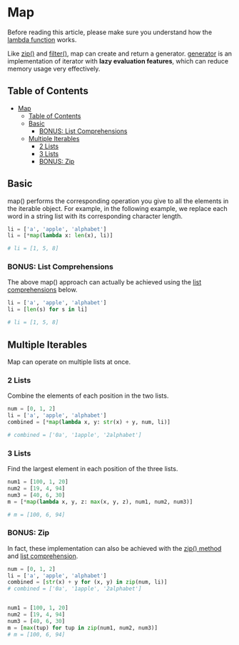 # Map

Before reading this article, please make sure you understand how the [lambda function](lambda_functions.md) works.

Like [zip()](zip.md) and [filter()](filter.md), map can create and return a generator. [generator](generator.md) is an implementation of iterator with **lazy evaluation features**, which can reduce memory usage very effectively.

## Table of Contents
* [Map](#map)
  * [Table of Contents](#table-of-contents)
  * [Basic](#basic)
    * [BONUS: List Comprehensions](#bonus-list-comprehensions)
  * [Multiple Iterables](#multiple-iterables)
    * [2 Lists](#2-lists)
    * [3 Lists](#3-lists)
    * [BONUS: Zip](#bonus-zip)

## Basic

map() performs the corresponding operation you give to all the elements in the iterable object. For example, in the following example, we replace each word in a string list with its corresponding character length.

``` py
li = ['a', 'apple', 'alphabet']
li = [*map(lambda x: len(x), li)]

# li = [1, 5, 8]
```

### BONUS: List Comprehensions

The above map() approach can actually be achieved using the [list comprehensions](list_dict_set_comprehensions.md) below.

``` py
li = ['a', 'apple', 'alphabet']
li = [len(s) for s in li]

# li = [1, 5, 8]
```

## Multiple Iterables

Map can operate on multiple lists at once.

### 2 Lists

Combine the elements of each position in the two lists.

``` py
num = [0, 1, 2]
li = ['a', 'apple', 'alphabet']
combined = [*map(lambda x, y: str(x) + y, num, li)]

# combined = ['0a', '1apple', '2alphabet']
```

### 3 Lists

Find the largest element in each position of the three lists.

``` py
num1 = [100, 1, 20]
num2 = [19, 4, 94]
num3 = [40, 6, 30]
m = [*map(lambda x, y, z: max(x, y, z), num1, num2, num3)]

# m = [100, 6, 94]
```

### BONUS: Zip

In fact, these implementation can also be achieved with the [zip() method](zip.md) and [list comprehension](list_dict_set_comprehensions.md).

``` py
num = [0, 1, 2]
li = ['a', 'apple', 'alphabet']
combined = [str(x) + y for (x, y) in zip(num, li)]
# combined = ['0a', '1apple', '2alphabet']


num1 = [100, 1, 20]
num2 = [19, 4, 94]
num3 = [40, 6, 30]
m = [max(tup) for tup in zip(num1, num2, num3)]
# m = [100, 6, 94]
```